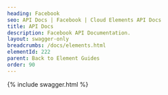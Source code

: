 ```yaml
---
heading: Facebook
seo: API Docs | Facebook | Cloud Elements API Docs
title: API Docs
description: Facebook API Documentation.
layout: swagger-only
breadcrumbs: /docs/elements.html
elementId: 222
parent: Back to Element Guides
order: 90
---
```


{% include swagger.html %}
